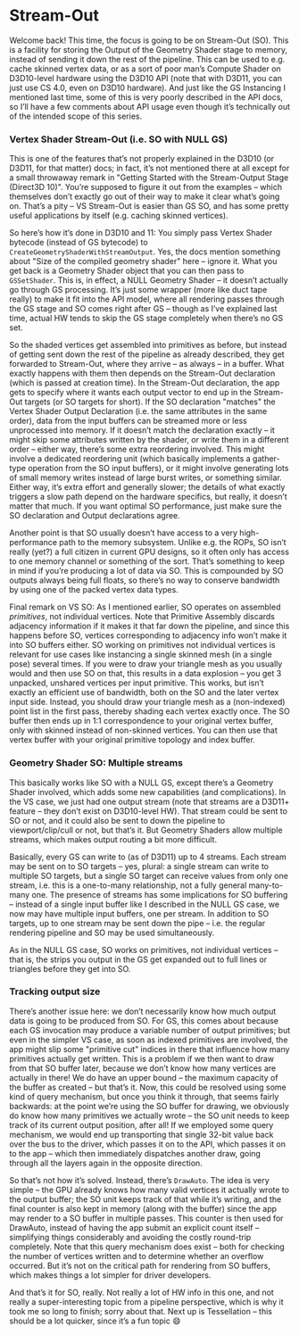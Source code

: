 # Stream-Out

Welcome back! This time, the focus is going to be on Stream-Out (SO). This is a facility for storing the Output of the Geometry Shader stage to memory, instead of sending it down the rest of the pipeline. This can be used to e.g. cache skinned vertex data, or as a sort of poor man’s Compute Shader on D3D10-level hardware using the D3D10 API (note that with D3D11, you can just use CS 4.0, even on D3D10 hardware). And just like the GS Instancing I mentioned last time, some of this is very poorly described in the API docs, so I’ll have a few comments about API usage even though it’s technically out of the intended scope of this series.

### Vertex Shader Stream-Out (i.e. SO with NULL GS)

This is one of the features that’s not properly explained in the D3D10 (or D3D11, for that matter) docs; in fact, it’s not mentioned there at all except for a small throwaway remark in "Getting Started with the Stream-Output Stage (Direct3D 10)". You’re supposed to figure it out from the examples – which themselves don’t exactly go out of their way to make it clear what’s going on. That’s a pity – VS Stream-Out is easier than GS SO, and has some pretty useful applications by itself (e.g. caching skinned vertices).

So here’s how it’s done in D3D10 and 11: You simply pass Vertex Shader bytecode (instead of GS bytecode) to `CreateGeometryShaderWithStreamOutput`. Yes, the docs mention something about "Size of the compiled geometry shader" here – ignore it. What you get back is a Geometry Shader object that you can then pass to `GSSetShader`. This is, in effect, a NULL Geometry Shader – it doesn’t actually go through GS processing. It’s just some wrapper (more like duct tape really) to make it fit into the API model, where all rendering passes through the GS stage and SO comes right after GS – though as I’ve explained last time, actual HW tends to skip the GS stage completely when there’s no GS set.

So the shaded vertices get assembled into primitives as before, but instead of getting sent down the rest of the pipeline as already described, they get forwarded to Stream-Out, where they arrive – as always – in a buffer. What exactly happens with them then depends on the Stream-Out declaration (which is passed at creation time). In the Stream-Out declaration, the app gets to specify where it wants each output vector to end up in the Stream-Out targets (or SO targets for short). If the SO declaration "matches" the Vertex Shader Output Declaration (i.e. the same attributes in the same order), data from the input buffers can be streamed more or less unprocessed into memory. If it doesn’t match the declaration exactly – it might skip some attributes written by the shader, or write them in a different order – either way, there’s some extra reordering involved. This might involve a dedicated reordering unit (which basically implements a gather-type operation from the SO input buffers), or it might involve generating lots of small memory writes instead of large burst writes, or something similar. Either way, it’s extra effort and generally slower; the details of what exactly triggers a slow path depend on the hardware specifics, but really, it doesn’t matter that much. If you want optimal SO performance, just make sure the SO declaration and Output declarations agree.

Another point is that SO usually doesn’t have access to a very high-performance path to the memory subsystem. Unlike e.g. the ROPs, SO isn’t really (yet?) a full citizen in current GPU designs, so it often only has access to one memory channel or something of the sort. That’s something to keep in mind if you’re producing a lot of data via SO. This is compounded by SO outputs always being full floats, so there’s no way to conserve bandwidth by using one of the packed vertex data types.

Final remark on VS SO: As I mentioned earlier, SO operates on assembled _primitives_, not individual vertices. Note that Primitive Assembly discards adjacency information if it makes it that far down the pipeline, and since this happens before SO, vertices corresponding to adjacency info won’t make it into SO buffers either. SO working on primitives not individual vertices is relevant for use cases like instancing a single skinned mesh (in a single pose) several times. If you were to draw your triangle mesh as you usually would and then use SO on that, this results in a data explosion – you get 3 unpacked, unshared vertices per input primitive. This works, but isn’t exactly an efficient use of bandwidth, both on the SO and the later vertex input side. Instead, you should draw your triangle mesh as a (non-indexed) point list in the first pass, thereby shading each vertex exactly once. The SO buffer then ends up in 1:1 correspondence to your original vertex buffer, only with skinned instead of non-skinned vertices. You can then use that vertex buffer with your original primitive topology and index buffer.

### Geometry Shader SO: Multiple streams

This basically works like SO with a NULL GS, except there’s a Geometry Shader involved, which adds some new capabilities (and complications). In the VS case, we just had one output stream (note that streams are a D3D11+ feature – they don’t exist on D3D10-level HW). That stream could be sent to SO or not, and it could also be sent to down the pipeline to viewport/clip/cull or not, but that’s it. But Geometry Shaders allow multiple streams, which makes output routing a bit more difficult.

Basically, every GS can write to (as of D3D11) up to 4 streams. Each stream may be sent on to SO targets – yes, plural: a single stream can write to multiple SO targets, but a single SO target can receive values from only one stream, i.e. this is a one-to-many relationship, not a fully general many-to-many one. The presence of streams has some implications for SO buffering – instead of a single input buffer like I described in the NULL GS case, we now may have multiple input buffers, one per stream. In addition to SO targets, up to one stream may be sent down the pipe – i.e. the regular rendering pipeline and SO may be used simultaneously.

As in the NULL GS case, SO works on primitives, not individual vertices – that is, the strips you output in the GS get expanded out to full lines or triangles before they get into SO.

### Tracking output size

There’s another issue here: we don’t necessarily know how much output data is going to be produced from SO. For GS, this comes about because each GS invocation may produce a variable number of output primitives; but even in the simpler VS case, as soon as indexed primitives are involved, the app might slip some "primitive cut" indices in there that influence how many primitives actually get written. This is a problem if we then want to draw from that SO buffer later, because we don’t know how many vertices are actually in there! We do have an upper bound – the maximum capacity of the buffer as created – but that’s it. Now, this could be resolved using some kind of query mechanism, but once you think it through, that seems fairly backwards: at the point we’re using the SO buffer for drawing, we obviously do know how many primitives we actually wrote – the SO unit needs to keep track of its current output position, after all! If we employed some query mechanism, we would end up transporting that single 32-bit value back over the bus to the driver, which passes it on to the API, which passes it on to the app – which then immediately dispatches another draw, going through all the layers again in the opposite direction.

So that’s not how it’s solved. Instead, there’s `DrawAuto`. The idea is very simple – the GPU already knows how many valid vertices it actually wrote to the output buffer; the SO unit keeps track of that while it’s writing, and the final counter is also kept in memory (along with the buffer) since the app may render to a SO buffer in multiple passes. This counter is then used for DrawAuto, instead of having the app submit an explicit count itself – simplifying things considerably and avoiding the costly round-trip completely. Note that this query mechanism does exist – both for checking the number of vertices written and to determine whether an overflow occurred. But it’s not on the critical path for rendering from SO buffers, which makes things a lot simpler for driver developers.

And that’s it for SO, really. Not really a lot of HW info in this one, and not really a super-interesting topic from a pipeline perspective, which is why it took me so long to finish; sorry about that. Next up is Tessellation – this should be a lot quicker, since it’s a fun topic 😄